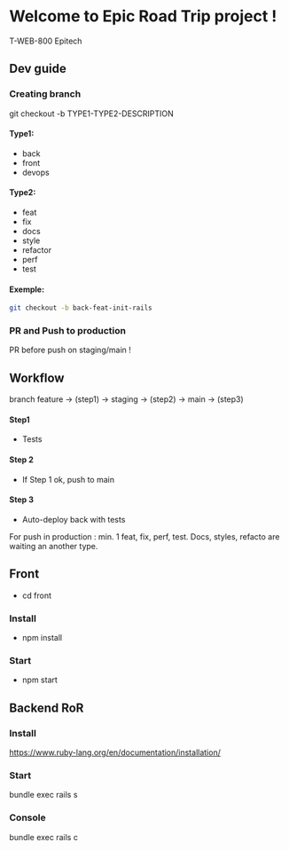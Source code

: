 # Welcome to Epic Road Trip project ! 
T-WEB-800 Epitech

## Dev guide 
### Creating branch

git checkout -b TYPE1-TYPE2-DESCRIPTION

#### Type1:
- back
- front
- devops
#### Type2:
- feat
- fix
- docs
- style
- refactor
- perf
- test

#### Exemple:
```bash
git checkout -b back-feat-init-rails
```
### PR and Push to production

PR before push on staging/main !

## Workflow

branch feature -> (step1) -> staging -> (step2) -> main -> (step3)

#### Step1
- Tests
#### Step 2
- If Step 1 ok, push to main
#### Step 3
- Auto-deploy back with tests

For push in production : min. 1 feat, fix, perf, test. Docs, styles, refacto are waiting an another type.

## Front
- cd front

### Install
- npm install 

### Start
- npm start

## Backend RoR

### Install

https://www.ruby-lang.org/en/documentation/installation/

### Start 

bundle exec rails s 

### Console 

bundle exec rails c 

